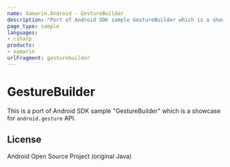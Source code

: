 ```yaml
---
name: Xamarin.Android - GestureBuilder
description: "Port of Android SDK sample GestureBuilder which is a showcase for android.gesture API"
page_type: sample
languages:
- csharp
products:
- xamarin
urlFragment: gesturebuilder
---
```

# GestureBuilder

This is a port of Android SDK sample "GestureBuilder" which is a showcase
for `android.gesture` API.

## License

Android Open Source Project (original Java)
